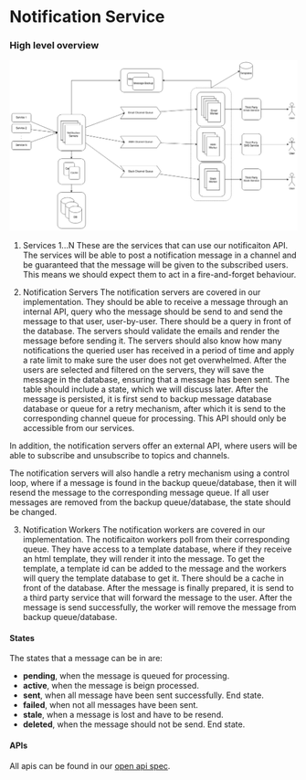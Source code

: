# Notification Service

### High level overview

![notifications-high-level](notifications-high-level.drawio.png)

1. Services 1...N
These are the services that can use our notificaiton API. The services will be able to post a notification message in a channel and be guaranteed that the message will be given to the subscribed users. This means we should expect them to act in a fire-and-forget behaviour.

2. Notification Servers
The notification servers are covered in our implementation. They should be able to receive a message through an internal API, query who the message should be send to and send the message to that user, user-by-user. There should be a query in front of the database. The servers should validate the emails and render the message before sending it. The servers should also know how many notifications the queried user has received in a period of time and apply a rate limit to make sure the user does not get overwhelmed. After the users are selected and filtered on the servers, they will save the message in the database, ensuring that a message has been sent. The table should include a state, which we will discuss later. After the message is persisted, it is first send to backup message database database or queue for a retry mechanism, after which it is send to the corresponding channel queue for processing. This API should only be accessible from our services.

In addition, the notification servers offer an external API, where users will be able to subscribe and unsubscribe to topics and channels.

The notification servers will also handle a retry mechanism using a control loop, where if a message is found in the backup queue/database, then it will resend the message to the corresponding message queue. If all user messages are removed from the backup queue/database, the state should be changed.

3. Notification Workers
The notification workers are covered in our implementation. The notificaiton workers poll from their corresponding queue. They have access to a template database, where if they receive an html template, they will render it into the message. To get the template, a template id can be added to the message and the workers will query the template database to get it. There should be a cache in front of the database. After the message is finally prepared, it is send to a third party service that will forward the message to the user. After the message is send successfully, the worker will remove the message from backup queue/database.

#### States

The states that a message can be in are:
* **pending**, when the message is queued for processing.
* **active**, when the message is beign processed.
* **sent**, when all message have been sent successfully. End state.
* **failed**, when not all messages have been sent. 
* **stale**, when a message is lost and have to be resend.
* **deleted**, when the message should not be send. End state.

#### APIs

All apis can be found in our [open api spec](../openapi/swagger.yaml).